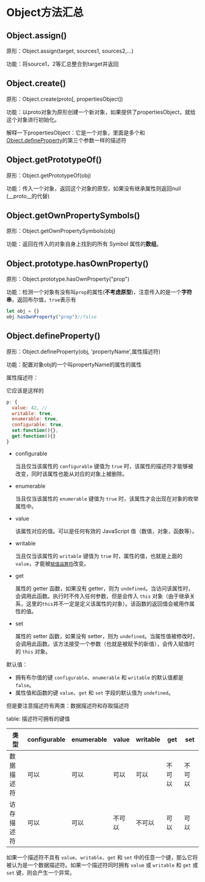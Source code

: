 # Object方法汇总

## Object.assign()

原形：Object.assign(target, sources1, sources2,...)

功能：将source1，2等汇总整合到target并返回

## Object.create()

原形：Object.create(proto[, propertiesObject])

功能：以proto对象为原形创建一个新对象，如果提供了propertiesObject，就给这个对象进行初始化。

解释一下propertiesObject：它是一个对象，里面是多个和[Object.defineProperty](#Object.defineProperty())的第三个参数一样的描述符

## Object.getPrototypeOf()

原形：Object.getPrototypeOf(obj)

功能：传入一个对象，返回这个对象的原型，如果没有继承属性则返回null (\_\_proto\_\_的代替)

## Object.getOwnPropertySymbols()

原形：Object.getOwnPropertySymbols(obj)

功能：返回在传入的对象自身上找到的所有 Symbol 属性的**数组**。

## Object.prototype.hasOwnProperty()

原形：Object.prototype.hasOwnProperty("prop")

功能：检测一个对象有没有叫`prop`的属性(**不考虑原型**)，注意传入的是一个**字符串**，返回布尔值，`true`表示有

```js
let obj = {}
obj.hasOwnProperty("prop")//false
```

## Object.defineProperty()

原形：Object.defineProperty(obj, 'propertyName',属性描述符)

功能：配置对象obj的一个叫propertyName的属性的属性

属性描述符：

它应该是这样的

```js
p: {
  value: 42, //
  writable: true,
  enumerable: true,
  configurable: true,
  set:function(){},
  get:function(){}
}
```

- configurable

  当且仅当该属性的 `configurable` 键值为 `true` 时，该属性的描述符才能够被改变，同时该属性也能从对应的对象上被删除。

- enumerable

  当且仅当该属性的 `enumerable` 键值为 `true` 时，该属性才会出现在对象的枚举属性中。

- value

  该属性对应的值。可以是任何有效的 JavaScript 值（数值，对象，函数等）。

- writable

  当且仅当该属性的 `writable` 键值为 `true` 时，属性的值，也就是上面的 `value`，才能被[`赋值运算符`](https://developer.mozilla.org/zh-CN/docs/Web/JavaScript/Reference/Operators/Assignment_Operators)改变。

- get

  属性的 getter 函数，如果没有 getter，则为 `undefined`。当访问该属性时，会调用此函数。执行时不传入任何参数，但是会传入 `this` 对象（由于继承关系，这里的`this`并不一定是定义该属性的对象）。该函数的返回值会被用作属性的值。

- set

  属性的 setter 函数，如果没有 setter，则为 `undefined`。当属性值被修改时，会调用此函数。该方法接受一个参数（也就是被赋予的新值），会传入赋值时的 `this` 对象。

默认值：

- 拥有布尔值的键 `configurable`、`enumerable` 和 `writable` 的默认值都是 `false`。
- 属性值和函数的键 `value`、`get` 和 `set` 字段的默认值为 `undefined`。

但是要注意描述符有两类：数据描述符和存取描述符

table: 描述符可拥有的键值

| 类型       | configurable | enumerable | value  | writable | get    | set    |
| ---------- | ------------ | ---------- | ------ | -------- | ------ | ------ |
| 数据描述符 | 可以         | 可以       | 可以   | 可以     | 不可以 | 不可以 |
| 访存描述符 | 可以         | 可以       | 不可以 | 不可以   | 可以   | 可以   |

如果一个描述符不具有 `value`、`writable`、`get` 和 `set` 中的任意一个键，那么它将被认为是一个数据描述符。如果一个描述符同时拥有 `value` 或 `writable` 和 `get` 或 `set` 键，则会产生一个异常。



